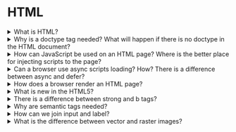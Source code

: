 # HTML

<details>
  <summary>What is HTML?</summary>
  
  HTML is the hypertext markup language. It is one of the XML types that allows describing document structure in a browser-friendly view.

</details>

<details>
  <summary>Why is a doctype tag needed? What will happen if there is no doctype in the HTML document?</summary>
  
  Doctype allows understanding what type of the HTML standards browser should use for a document. Without this tag, a browser will work in compatibility mode. As a result, experimental features can be used that can break a document view.

</details>

<details>
  <summary>How can JavaScript be used on an HTML page? Where is the better place for injecting scripts to the page?</summary>
  
  For working with JavaScript, HTML document has a script tag. There are two opportunities for injection scripts:

  * Firstly, JavaScript code can be between open/close scripts tags.

  `<script>...your code</script>`

  * Secondly, the script tag can inject an external script. For it, need to add an src attribute with link to the external script.

  `<script src=’...’ />`

  **Note:** cannot mix these two ways. One script tag cannot have external and internal scripts at the same time. In this case, the browser runs the only external script.

  Also, the best place for script injection is the last part of the HTML document before close body tag because when a browser starts work with a script tag, it stops other processes before the script is loaded and run. Besides, there are async and defer attributes for async loading.

</details>

<details>
  <summary>Can a browser use async scripts loading? How? There is a difference between async and defer?</summary>
  
  The async loading of external scripts is allowed by async and defer attributes of a script tag. This functionality could be useful when to need to add additional functionality that not depend on others. For example, advertising banners. So, there are two ways to set async loading.
  
  * Firstly, to add an async attribute to a script tag. In this case, the script will be loaded async and run right after loading.
  
  * Secondly, to add a defer attribute to the tag. In this case, a browser run scripts after finish load all sources. Moreover, there will save the order of the loaded scripts.

  For example, try to imagen that we have five scripts like these:

  `<script class=’script1’ ...  />`
  `<script class=’script2’ deffer ...  />`
  `<script class=’script3’ deffer ...  />`
  `<script class=’script4’ async ...  />`
  `<script class=’script5’ ...  />`

  So, there is next order of the scripts runing: script1 -> script5 -> script4 -> script2 -> script3

</details>

<details>
  <summary>How does a browser render an HTML page?</summary>
  
  Loading of a web page starts from a request for an HTML document. After that, a browser parse parts of the gotten documents and generate the document object model. When the browser finds a link to external sources as styles, images or scripts, it requests a new resource. Part of the requests could be blocking (It meant that browser stop other actions before those requests are loading). Next browser builds a CSS object model. After that, the browser generates a render tree where consulate styles for each element on the page. Next is a layout stage that defines elements positions on the web page. And finally, browser paint web page.

  In details:
  1. The Document Object Model is defined from tokens those were gotten from responses in HTML view and turn into nodes. They start from the start tag and end to end tag. Nodes content all necessary information about the HTML element and have a connection with render three through tokens. Note: Time of document processing depends on the count of nodes.
  2. Download styles and build the CSS Object Model (CSSOM). It contents nodes with CSS styles of elements.
  3. After that, the browser forms render tree from the DOM and the CSSOM. The render tree duplicates DOM without invisible elements as the head. Render tree's nodes contain the DOM element or text element and style.
  4. Next one is the layout. For each render tree element calculate a position on document view.
  5. Browser paint elements in the window.
  
  *Repaint* - happen when styles are changed, but proportions and position are not changed browser just repaint it.
  
  *Reflow* - happen when proportions and positions are changed. It could happen from the reasons:
  * DOM manipulation (add, remove, change of nodes);
  * Content changing;
  * Calculation and changing of CSS properties;
  * Adding, removing CSS layouts;
  * Manipulation of class attributes;
  * Resizing of browser proportions;
  * Activation of pseudo-classes (for example, :hover).

</details>

<details>
  <summary>What is new in the HTML5?</summary>
  In progress ...
</details>

<details>
  <summary>There is a difference between strong and b tags?</summary>
  In progress ...
</details>

<details>
  <summary>Why are semantic tags needed?</summary>
  In progress ...
</details>

<details>
  <summary>How can we join input and label?</summary>
  In progress ...
</details>

<details>
  <summary>What is the difference between vector and raster images?</summary>
  In progress ...
</details>

